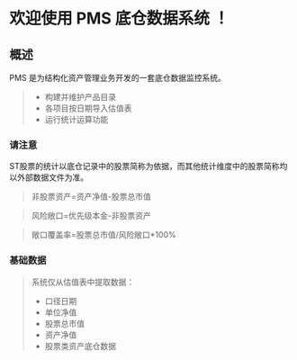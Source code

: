 # 欢迎使用 PMS 底仓数据系统 ！
## 概述
PMS 是为结构化资产管理业务开发的一套底仓数据监控系统。
> * 构建并维护产品目录
> * 各项目按日期导入估值表
> * 运行统计运算功能
### 请注意
  ST股票的统计以底仓记录中的股票简称为依据，而其他统计维度中的股票简称均以外部数据文件为准。
> 非股票资产=资产净值-股票总市值

> 风险敞口=优先级本金-非股票资产

> 敞口覆盖率=股票总市值/风险敞口\*100%

### 基础数据
> 系统仅从估值表中提取数据：
> * 口径日期
> * 单位净值
> * 股票总市值
> * 资产净值
> * 股票类资产底仓数据

